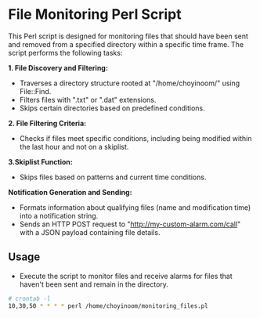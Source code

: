 # File Monitoring Perl Script

This Perl script is designed for monitoring files that should have been sent and removed from a specified directory within a specific time frame. The script performs the following tasks:

**1. File Discovery and Filtering:**

* Traverses a directory structure rooted at "/home/choyinoom/" using File::Find.
* Filters files with ".txt" or ".dat" extensions.
* Skips certain directories based on predefined conditions.

**2. File Filtering Criteria:**

* Checks if files meet specific conditions, including being modified within the last hour and not on a skiplist.

**3.Skiplist Function:**

* Skips files based on patterns and current time conditions.

**Notification Generation and Sending:**

* Formats information about qualifying files (name and modification time) into a notification string.
* Sends an HTTP POST request to "http://my-custom-alarm.com/call" with a JSON payload containing file details.

## Usage

* Execute the script to monitor files and receive alarms for files that haven't been sent and remain in the directory.

```bash
# crontab -l
10,30,50 * * * * perl /home/choyinoom/monitoring_files.pl
```
